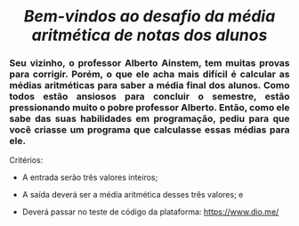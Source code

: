 <span align="center">

#  *Bem-vindos ao desafio da média aritmética de notas dos alunos*

</span>

<span align="justify">

### Seu vizinho, o professor Alberto Ainstem, tem muitas provas para corrigir. Porém, o que ele acha mais difícil é calcular as médias aritméticas para saber a média final dos alunos. Como todos estão ansiosos para concluir o semestre, estão pressionando muito o pobre professor Alberto. Então, como ele sabe das suas habilidades em programação, pediu para que você criasse um programa que calculasse essas médias para ele.

Critérios:

- A entrada serão três valores inteiros;

- A saída deverá ser a média aritmética desses três valores; e

- Deverá passar no teste de código da plataforma: https://www.dio.me/
 
</span>